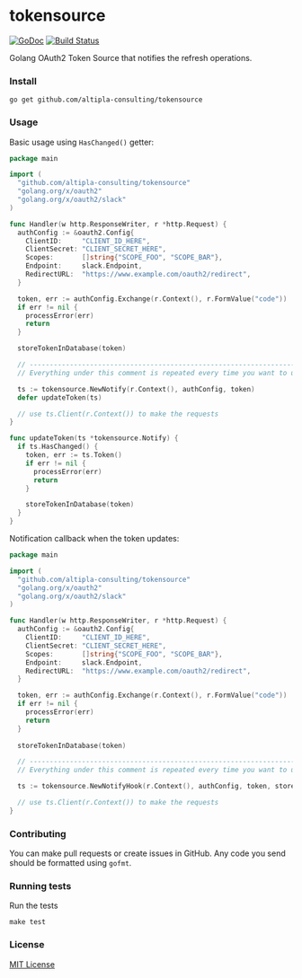 
# tokensource

[![GoDoc](https://godoc.org/github.com/altipla-consulting/tokensource?status.svg)](https://godoc.org/github.com/altipla-consulting/tokensource)
[![Build Status](https://travis-ci.org/altipla-consulting/tokensource.svg?branch=master)](https://travis-ci.org/altipla-consulting/tokensource)

Golang OAuth2 Token Source that notifies the refresh operations.


### Install

```shell
go get github.com/altipla-consulting/tokensource
```


### Usage

Basic usage using `HasChanged()` getter:

```go
package main

import (
  "github.com/altipla-consulting/tokensource"
  "golang.org/x/oauth2"
  "golang.org/x/oauth2/slack"
)

func Handler(w http.ResponseWriter, r *http.Request) {
  authConfig := &oauth2.Config{
    ClientID:     "CLIENT_ID_HERE",
    ClientSecret: "CLIENT_SECRET_HERE",
    Scopes:       []string{"SCOPE_FOO", "SCOPE_BAR"},
    Endpoint:     slack.Endpoint,
    RedirectURL:  "https://www.example.com/oauth2/redirect",
  }

  token, err := authConfig.Exchange(r.Context(), r.FormValue("code"))
  if err != nil {
    processError(err)
    return
  }

  storeTokenInDatabase(token)

  // ------------------------------------------------------------------------------
  // Everything under this comment is repeated every time you want to use the token

  ts := tokensource.NewNotify(r.Context(), authConfig, token)
  defer updateToken(ts)

  // use ts.Client(r.Context()) to make the requests
}

func updateToken(ts *tokensource.Notify) {
  if ts.HasChanged() {
    token, err := ts.Token()
    if err != nil {
      processError(err)
      return
    }

    storeTokenInDatabase(token)
  }
}
```

Notification callback when the token updates:

```go
package main

import (
  "github.com/altipla-consulting/tokensource"
  "golang.org/x/oauth2"
  "golang.org/x/oauth2/slack"
)

func Handler(w http.ResponseWriter, r *http.Request) {
  authConfig := &oauth2.Config{
    ClientID:     "CLIENT_ID_HERE",
    ClientSecret: "CLIENT_SECRET_HERE",
    Scopes:       []string{"SCOPE_FOO", "SCOPE_BAR"},
    Endpoint:     slack.Endpoint,
    RedirectURL:  "https://www.example.com/oauth2/redirect",
  }

  token, err := authConfig.Exchange(r.Context(), r.FormValue("code"))
  if err != nil {
    processError(err)
    return
  }
  
  storeTokenInDatabase(token)

  // ------------------------------------------------------------------------------
  // Everything under this comment is repeated every time you want to use the token

  ts := tokensource.NewNotifyHook(r.Context(), authConfig, token, storeTokenInDatabase)

  // use ts.Client(r.Context()) to make the requests
}
```


### Contributing

You can make pull requests or create issues in GitHub. Any code you send should be formatted using `gofmt`.


### Running tests

Run the tests

```shell
make test
```


### License

[MIT License](LICENSE)
